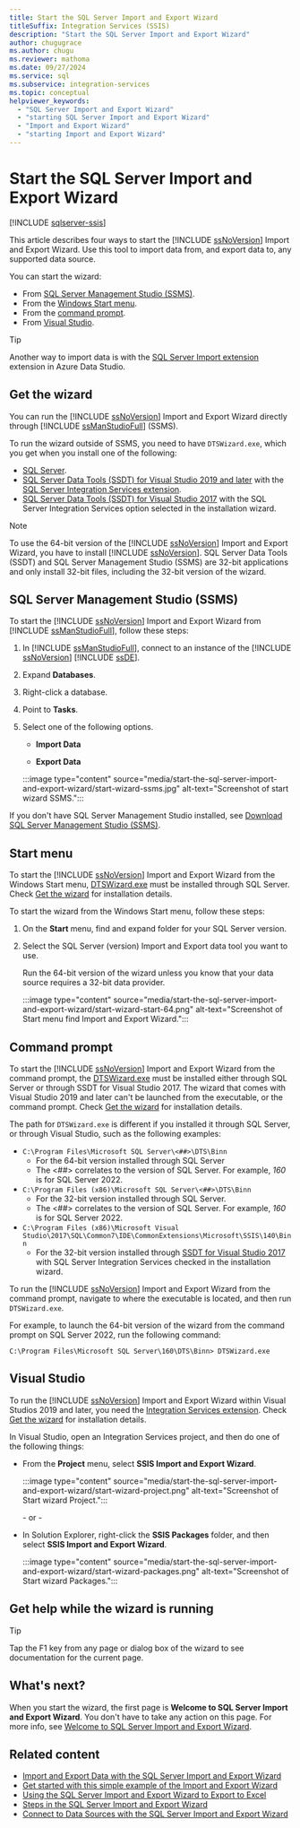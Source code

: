 ```yaml
---
title: Start the SQL Server Import and Export Wizard
titleSuffix: Integration Services (SSIS)
description: "Start the SQL Server Import and Export Wizard"
author: chugugrace
ms.author: chugu
ms.reviewer: mathoma
ms.date: 09/27/2024
ms.service: sql
ms.subservice: integration-services
ms.topic: conceptual
helpviewer_keywords:
  - "SQL Server Import and Export Wizard"
  - "starting SQL Server Import and Export Wizard"
  - "Import and Export Wizard"
  - "starting Import and Export Wizard"
---
```


# Start the SQL Server Import and Export Wizard

[!INCLUDE [sqlserver-ssis](../../includes/applies-to-version/sqlserver-ssis.md)]

This article describes four ways to start the [!INCLUDE [ssNoVersion](../../includes/ssnoversion-md.md)] Import and Export Wizard. Use this tool to import data from, and export data to, any supported data source.

You can start the wizard:

- From [SQL Server Management Studio (SSMS)](#sql-server-management-studio-ssms).
- From the [Windows Start menu](#start-menu).
- From the [command prompt](#command-prompt).
- From [Visual Studio](#visual-studio).

> [!TIP]  
> Another way to import data is with the [SQL Server Import extension](../../azure-data-studio/extensions/sql-server-import-extension.md) extension in Azure Data Studio.

## Get the wizard

You can run the [!INCLUDE [ssNoVersion](../../includes/ssnoversion-md.md)] Import and Export Wizard directly through [!INCLUDE [ssManStudioFull](../../includes/ssmanstudiofull-md.md)] (SSMS).

To run the wizard outside of SSMS, you need to have `DTSWizard.exe`, which you get when you install one of the following:

- [SQL Server](https://www.microsoft.com/sql-server/sql-server-downloads).
- [SQL Server Data Tools (SSDT) for Visual Studio 2019 and later](../../ssdt/download-sql-server-data-tools-ssdt.md#install-extensions-for-analysis-services-integration-services-and-reporting-services) with the [SQL Server Integration Services extension](https://marketplace.visualstudio.com/items?itemName=SSIS.MicrosoftDataToolsIntegrationServices).
- [SQL Server Data Tools (SSDT) for Visual Studio 2017](../../ssdt/previous-releases-of-sql-server-data-tools-ssdt-and-ssdt-bi.md#ssdt-for-vs-2017-standalone-installer) with the SQL Server Integration Services option selected in the installation wizard.

> [!NOTE]  
> To use the 64-bit version of the [!INCLUDE [ssNoVersion](../../includes/ssnoversion-md.md)] Import and Export Wizard, you have to install [!INCLUDE [ssNoVersion](../../includes/ssnoversion-md.md)]. SQL Server Data Tools (SSDT) and SQL Server Management Studio (SSMS) are 32-bit applications and only install 32-bit files, including the 32-bit version of the wizard.

## SQL Server Management Studio (SSMS)

To start the [!INCLUDE [ssNoVersion](../../includes/ssnoversion-md.md)] Import and Export Wizard from [!INCLUDE [ssManStudioFull](../../includes/ssmanstudiofull-md.md)], follow these steps:

1. In [!INCLUDE [ssManStudioFull](../../includes/ssmanstudiofull-md.md)], connect to an instance of the [!INCLUDE [ssNoVersion](../../includes/ssnoversion-md.md)] [!INCLUDE [ssDE](../../includes/ssde-md.md)].

1. Expand **Databases**.
1. Right-click a database.
1. Point to **Tasks**.
1. Select one of the following options.
   - **Import Data**

   - **Export Data**

   :::image type="content" source="media/start-the-sql-server-import-and-export-wizard/start-wizard-ssms.jpg" alt-text="Screenshot of start wizard SSMS.":::

If you don't have SQL Server Management Studio installed, see [Download SQL Server Management Studio (SSMS)](../../ssms/download-sql-server-management-studio-ssms.md).

## Start menu

To start the [!INCLUDE [ssNoVersion](../../includes/ssnoversion-md.md)] Import and Export Wizard from the Windows Start menu,  [DTSWizard.exe](#get-the-wizard) must be installed through SQL Server. Check [Get the wizard](#get-the-wizard) for installation details.

To start the wizard from the Windows Start menu, follow these steps:

1. On the **Start** menu, find and expand folder for your SQL Server version.
1. Select the SQL Server (version) Import and Export data tool you want to use.

    Run the 64-bit version of the wizard unless you know that your data source requires a 32-bit data provider.

    :::image type="content" source="media/start-the-sql-server-import-and-export-wizard/start-wizard-start-64.png" alt-text="Screenshot of Start menu find Import and Export Wizard.":::

## Command prompt

To start the [!INCLUDE [ssNoVersion](../../includes/ssnoversion-md.md)] Import and Export Wizard from the command prompt, the [DTSWizard.exe](#get-the-wizard) must be installed either through SQL Server or through SSDT for Visual Studio 2017. The wizard that comes with Visual Studio 2019 and later can't be launched from the executable, or the command prompt. Check [Get the wizard](#get-the-wizard) for installation details. 

The path for `DTSWizard.exe` is different if you installed it through SQL Server, or through Visual Studio, such as the following examples: 
- `C:\Program Files\Microsoft SQL Server\<##>\DTS\Binn`
   - For the 64-bit version installed through SQL Server
   - The <##> correlates to the version of SQL Server. For example, *160* is for SQL Server 2022. 
- `C:\Program Files (x86)\Microsoft SQL Server\<##>\DTS\Binn`
   - For the 32-bit version installed through SQL Server. 
   - The <##> correlates to the version of SQL Server. For example, *160* is for SQL Server 2022. 
- `C:\Program Files (x86)\Microsoft Visual Studio\2017\SQL\Common7\IDE\CommonExtensions\Microsoft\SSIS\140\Binn`
   - For the 32-bit version installed through [SSDT for Visual Studio 2017](../../ssdt/previous-releases-of-sql-server-data-tools-ssdt-and-ssdt-bi.md#ssdt-for-vs-2017-standalone-installer) with SQL Server Integration Services checked in the installation wizard. 

To run the [!INCLUDE [ssNoVersion](../../includes/ssnoversion-md.md)] Import and Export Wizard from the command prompt, navigate to where the executable is located, and then run `DTSWizard.exe`. 

For example, to launch the 64-bit version of the wizard from the command prompt on SQL Server 2022, run the following command:

```console
C:\Program Files\Microsoft SQL Server\160\DTS\Binn> DTSWizard.exe
```


## Visual Studio

To run the [!INCLUDE [ssNoVersion](../../includes/ssnoversion-md.md)] Import and Export Wizard within Visual Studios 2019 and later, you need the [Integration Services extension](../../ssdt/download-sql-server-data-tools-ssdt.md#install-extensions-for-analysis-services-integration-services-and-reporting-services).  Check [Get the wizard](#get-the-wizard) for installation details.


In Visual Studio, open an Integration Services project, and then do one of the following things: 

- From the **Project** menu, select **SSIS Import and Export Wizard**.

   :::image type="content" source="media/start-the-sql-server-import-and-export-wizard/start-wizard-project.png" alt-text="Screenshot of Start wizard Project.":::

   \- or -

- In Solution Explorer, right-click the **SSIS Packages** folder, and then select **SSIS Import and Export Wizard**.

    :::image type="content" source="media/start-the-sql-server-import-and-export-wizard/start-wizard-packages.png" alt-text="Screenshot of Start wizard Packages.":::


## Get help while the wizard is running

> [!TIP]  
> Tap the F1 key from any page or dialog box of the wizard to see documentation for the current page.

## What's next?

When you start the wizard, the first page is **Welcome to SQL Server Import and Export Wizard**. You don't have to take any action on this page. For more info, see [Welcome to SQL Server Import and Export Wizard](welcome-to-sql-server-import-and-export-wizard.md).

## Related content

- [Import and Export Data with the SQL Server Import and Export Wizard](import-and-export-data-with-the-sql-server-import-and-export-wizard.md)
- [Get started with this simple example of the Import and Export Wizard](get-started-with-this-simple-example-of-the-import-and-export-wizard.md)
- [Using the SQL Server Import and Export Wizard to Export to Excel](https://go.microsoft.com/fwlink/?linkid=829049)
- [Steps in the SQL Server Import and Export Wizard](steps-in-the-sql-server-import-and-export-wizard.md)
- [Connect to Data Sources with the SQL Server Import and Export Wizard](connect-to-data-sources-with-the-sql-server-import-and-export-wizard.md)
